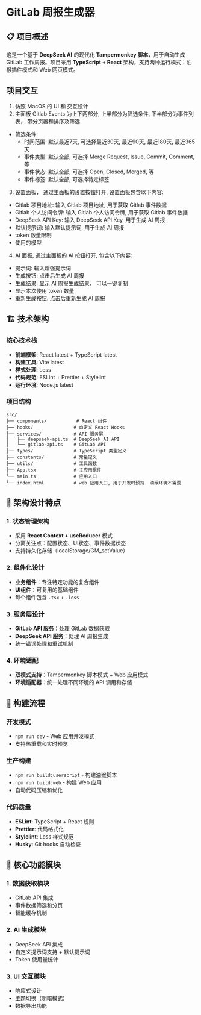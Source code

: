 # GitLab 周报生成器

## 📋 项目概述

这是一个基于 **DeepSeek AI** 的现代化 **Tampermonkey 脚本**，用于自动生成 GitLab 工作周报。项目采用 **TypeScript + React** 架构，支持两种运行模式：油猴插件模式和 Web 网页模式。

## 项目交互
1. 仿照 MacOS 的 UI 和 交互设计
2. 主面板 Gitlab Events 为上下两部分, 上半部分为筛选条件, 下半部分为事件列表， 带分页器和排序及筛选
- 筛选条件:
  - 时间范围: 默认最近7天, 可选择最近30天, 最近90天, 最近180天, 最近365天
  - 事件类型: 默认全部, 可选择 Merge Request, Issue, Commit, Comment, 等
  - 事件状态: 默认全部, 可选择 Open, Closed, Merged, 等
  - 事件标签: 默认全部, 可选择特定标签
3. 设置面板， 通过主面板的设置按钮打开, 设置面板包含以下内容:
  - Gitlab 项目地址: 输入 Gitlab 项目地址, 用于获取 Gitlab 事件数据
  - Gitlab 个人访问令牌: 输入 Gitlab 个人访问令牌, 用于获取 Gitlab 事件数据
  - DeepSeek API Key: 输入 DeepSeek API Key, 用于生成 AI 周报
  - 默认提示词: 输入默认提示词, 用于生成 AI 周报
  - token 数量限制
  - 使用的模型
4. AI 面板, 通过主面板的 AI 按钮打开, 包含以下内容:
  - 提示词: 输入增强提示词
  - 生成按钮: 点击后生成 AI 周报
  - 生成结果: 显示 AI 周报生成结果， 可以一键复制
  - 显示本次使用 token 数量
  - 重新生成按钮: 点击后重新生成 AI 周报

## 🏗️ 技术架构

### 核心技术栈
- **前端框架**: React latest + TypeScript latest
- **构建工具**: Vite latest
- **样式处理**: Less
- **代码规范**: ESLint + Prettier + Stylelint
- **运行环境**: Node.js latest

### 项目结构

```
src/
├── components/           # React 组件
├── hooks/               # 自定义 React Hooks
├── services/            # API 服务层
│   ├── deepseek-api.ts  # DeepSeek AI API
│   └── gitlab-api.ts    # GitLab API
├── types/               # TypeScript 类型定义
├── constants/           # 常量定义
├── utils/               # 工具函数
├── App.tsx              # 主应用组件
└── main.ts              # 应用入口
└── index.html           # web 应用入口, 用于开发时预览. 油猴环境不需要
```

## 🔧 架构设计特点

### 1. 状态管理架构
- 采用 **React Context + useReducer** 模式
- 分离关注点：配置状态、UI状态、事件数据状态
- 支持持久化存储（localStorage/GM_setValue）

### 2. 组件化设计
- **业务组件**：专注特定功能的复合组件
- **UI组件**：可复用的基础组件
- 每个组件包含 `.tsx` + `.less`

### 3. 服务层设计
- **GitLab API 服务**：处理 GitLab 数据获取
- **DeepSeek API 服务**：处理 AI 周报生成
- 统一错误处理和重试机制

### 4. 环境适配
- **双模式支持**：Tampermonkey 脚本模式 + Web 应用模式
- **环境适配器**：统一处理不同环境的 API 调用和存储

## 🚀 构建流程

### 开发模式
- `npm run dev` - Web 应用开发模式
- 支持热重载和实时预览

### 生产构建
- `npm run build:userscript` - 构建油猴脚本
- `npm run build:web` - 构建 Web 应用
- 自动代码压缩和优化

### 代码质量
- **ESLint**: TypeScript + React 规则
- **Prettier**: 代码格式化
- **Stylelint**: Less 样式规范
- **Husky**: Git hooks 自动检查

## 🎯 核心功能模块

### 1. 数据获取模块
- GitLab API 集成
- 事件数据筛选和分页
- 智能缓存机制

### 2. AI 生成模块
- DeepSeek API 集成
- 自定义提示词支持 + 默认提示词
- Token 使用量统计

### 3. UI 交互模块
- 响应式设计
- 主题切换（明暗模式）
- 数据导出功能

